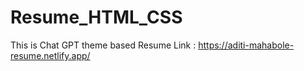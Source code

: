 # Resume_HTML_CSS
This is Chat GPT theme based Resume 
Link : https://aditi-mahabole-resume.netlify.app/
